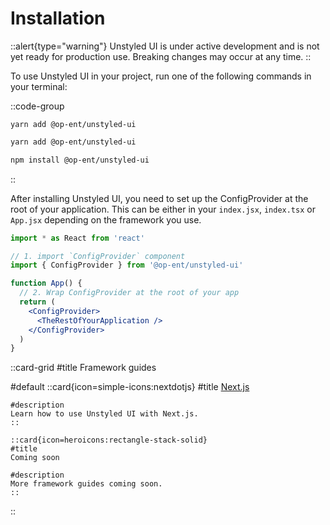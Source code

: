 # Installation

::alert{type="warning"}
Unstyled UI is under active development and is not yet ready for production use. Breaking changes may occur at any time.
::

To use Unstyled UI in your project, run one of the following commands in your terminal:

::code-group
  ```pnpm [PNPM]
  yarn add @op-ent/unstyled-ui
  ```
  ```bash [Yarn]
  yarn add @op-ent/unstyled-ui
  ```
  ```bash [NPM]
  npm install @op-ent/unstyled-ui
  ```
::

After installing Unstyled UI, you need to set up the ConfigProvider at the root of your application. This can be either in your `index.jsx`, `index.tsx` or `App.jsx` depending on the framework you use.

```jsx
import * as React from 'react'

// 1. import `ConfigProvider` component
import { ConfigProvider } from '@op-ent/unstyled-ui'

function App() {
  // 2. Wrap ConfigProvider at the root of your app
  return (
    <ConfigProvider>
      <TheRestOfYourApplication />
    </ConfigProvider>
  )
}
```

::card-grid
#title
Framework guides

#default
    ::card{icon=simple-icons:nextdotjs}
    #title
    [Next.js](./5.frameworks/nextjs-guide.md)
    
    #description
    Learn how to use Unstyled UI with Next.js.
    ::

    ::card{icon=heroicons:rectangle-stack-solid}
    #title
    Coming soon
    
    #description
    More framework guides coming soon.
    ::
::